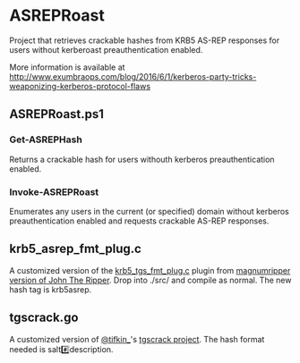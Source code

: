 # ASREPRoast

Project that retrieves crackable hashes from KRB5 AS-REP responses for users without kerberoast preauthentication enabled.

More information is available at http://www.exumbraops.com/blog/2016/6/1/kerberos-party-tricks-weaponizing-kerberos-protocol-flaws

## ASREPRoast.ps1

### Get-ASREPHash

Returns a crackable hash for users withouth kerberos preauthentication enabled.

### Invoke-ASREPRoast

Enumerates any users in the current (or specified) domain without kerberos preauthentication enabled and requests crackable AS-REP responses.

## krb5_asrep_fmt_plug.c

A customized version of the [krb5_tgs_fmt_plug.c](https://github.com/magnumripper/JohnTheRipper/blob/bleeding-jumbo/src/krb5_tgs_fmt_plug.c) plugin from [magnumripper version of John The Ripper](https://github.com/magnumripper/JohnTheRipper). Drop into ./src/ and compile as normal. The new hash tag is krb5asrep.

## tgscrack.go

A customized version of [@tifkin_](https://twitter.com/tifkin_)'s [tgscrack project](https://github.com/leechristensen/tgscrack/blob/master/tgscrack.go). The hash format needed is salt:hash:description.
